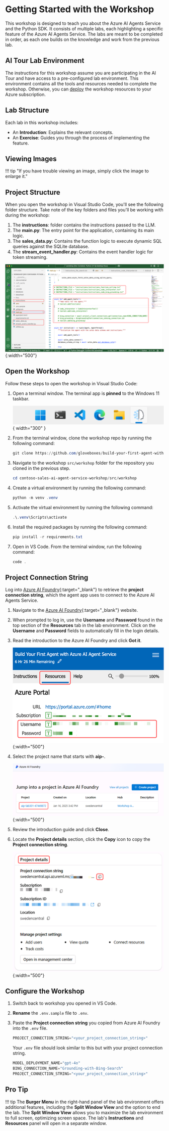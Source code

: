 # Getting Started with the Workshop

This workshop is designed to teach you about the Azure AI Agents Service and the Python SDK. It consists of multiple labs, each highlighting a specific feature of the Azure AI Agents Service. The labs are meant to be completed in order, as each one builds on the knowledge and work from the previous lab.

## AI Tour Lab Environment

The instructions for this workshop assume you are participating in the AI Tour and have access to a pre-configured lab environment. This environment contains all the tools and resources needed to complete the workshop. Otherwise, you can [deploy](./deployment.md) the workshop resources to your Azure subscription.

## Lab Structure

Each lab in this workshop includes:

- An **Introduction**: Explains the relevant concepts.
- An **Exercise**: Guides you through the process of implementing the feature.

## Viewing Images

!!! tip "If you have trouble viewing an image, simply click the image to enlarge it."

## Project Structure

When you open the workshop in Visual Studio Code, you'll see the following folder structure. Take note of the key folders and files you'll be working with during the workshop:

1. The **instructions**: folder contains the instructions passed to the LLM.
2. The **main.py**: The entry point for the application, containing its main logic.
3. The **sales_data.py**: Contains the function logic to execute dynamic SQL queries against the SQLite database.
4. The **stream_event_handler.py**: Contains the event handler logic for token streaming.

![Lab folder structure](./media/project_structure.png){:width="500"}

## Open the Workshop

Follow these steps to open the workshop in Visual Studio Code:

1. Open a terminal window. The terminal app is **pinned** to the Windows 11 taskbar.

    ![](./media/windows-taskbar.png){ width="300" }

2. From the terminal window, clone the workshop repo by running the following command:

    ```powershell
    git clone https://github.com/gloveboxes/build-your-first-agent-with-azure-ai-agent-service-lab.git
    ```

3. Navigate to the workshop `src/workshop` folder for the repository you cloned in the previous step.

    ```powershell
    cd contoso-sales-ai-agent-service-workshop/src/workshop
    ```

4. Create a virtual environment by running the following command:

    ```powershell
    python -m venv .venv
    ```

5. Activate the virtual environment by running the following command:

    ```powershell
    .\.venv\Scripts\activate
    ```

6. Install the required packages by running the following command:

    ```powershell
    pip install -r requirements.txt
    ```

7. Open in VS Code. From the terminal window, run the following command:

    ```powershell
    code .
    ```

## Project Connection String

Log into [Azure AI Foundry](https://learn.microsoft.com/azure/ai-studio/what-is-ai-studio){:target="_blank"} to retrieve the **project connection string**, which the agent app uses to connect to the Azure AI Agents Service.

1. Navigate to the [Azure AI Foundry](https://ai.azure.com){:target="_blank"} website.
2. When prompted to log in, use the **Username** and **Password** found in the top section of the **Resources** tab in the lab environment. Click on the **Username** and **Password** fields to automatically fill in the login details.
3. Read the introduction to the Azure AI Foundry and click **Got it**.

    ![Azure credentials](./media/azure-credentials.png){:width="500"}

4. Select the project name that starts with **aip-**.

    ![Select project](./media/ai-foundry-project.png){:width="500"}

5. Review the introduction guide and click **Close**.
6. Locate the **Project details** section, click the **Copy** icon to copy the **Project connection string**.

    ![Copy connection string](./media/project-connection-string.png){:width="500"}

## Configure the Workshop

1. Switch back to workshop you opened in VS Code.
2. **Rename** the `.env.sample` file to `.env`.
3. Paste the **Project connection string** you copied from Azure AI Foundry into the `.env` file.

    ```python
    PROJECT_CONNECTION_STRING="<your_project_connection_string>"
    ```

    Your `.env` file should look similar to this but with your project connection string.

    ```python
    MODEL_DEPLOYMENT_NAME="gpt-4o"
    BING_CONNECTION_NAME="Grounding-with-Bing-Search"
    PROJECT_CONNECTION_STRING="<your_project_connection_string>"
    ```

## Pro Tip

!!! tip
    The **Burger Menu** in the right-hand panel of the lab environment offers additional features, including the **Split Window View** and the option to end the lab. The **Split Window View** allows you to maximize the lab environment to full screen, optimizing screen space. The lab's **Instructions** and **Resources** panel will open in a separate window.
